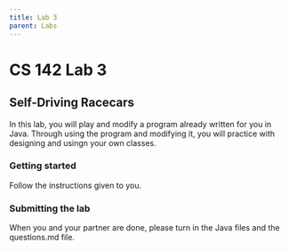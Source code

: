 ```yaml
---
title: Lab 3
parent: Labs
---
```


# CS 142 Lab 3

## Self-Driving Racecars

In this lab, you will play and modify a program already written for you in Java.  Through 
using the program and modifying it, you will practice with designing and usingn your own classes.

### Getting started

Follow the instructions given to you.

### Submitting the lab

When you and your partner are done, please turn in the Java files and the questions.md file.

